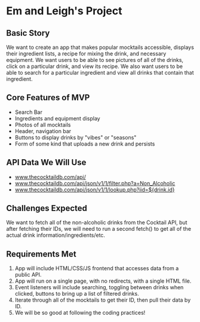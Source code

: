 # Em and Leigh's Project

## Basic Story
We want to create an app that makes popular mocktails accessible, displays their ingredient lists, a recipe for mixing the drink, and necessary equipment. We want users to be able to see pictures of all of the drinks, click on a particular drink, and view its recipe. We also want users to be able to search for a particular ingredient and view all drinks that contain that ingredient.

## Core Features of MVP
 - Search Bar
 - Ingredients and equipment display
 - Photos of all mocktails
 - Header, navigation bar
 - Buttons to display drinks by "vibes" or "seasons"
 - Form of some kind that uploads a new drink and persists

## API Data We Will Use
* www.thecocktaildb.com/api/
* www.thecocktaildb.com/api/json/v1/1/filter.php?a=Non_Alcoholic
* www.thecocktaildb.com/api/json/v1/1/lookup.php?iid=${drink.id}

## Challenges Expected
We want to fetch all of the non-alcoholic drinks from the Cocktail API, but after fetching their IDs, we will need to run a second fetch() to get all of the actual drink information/ingredients/etc.

## Requirements Met
1. App will include HTML/CSS/JS frontend that accesses data from a public API.
2. App will run on a single page, with no redirects, with a single HTML file.
3. Event listeners will include searching, toggling between drinks when clicked, buttons to bring up a list of filtered drinks.
4. Iterate through all of the mocktails to get their ID, then pull their data by ID.
5. We will be so good at following the coding practices!
